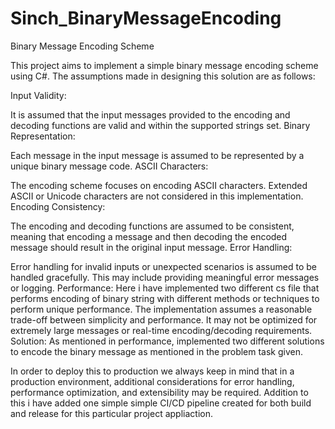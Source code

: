 # Sinch_BinaryMessageEncoding

Binary Message Encoding Scheme

This project aims to implement a simple binary message encoding scheme using C#. The assumptions made in designing this solution are as follows:

Input Validity:

It is assumed that the input messages provided to the encoding and decoding functions are valid and within the supported strings set.
Binary Representation:

Each message in the input message is assumed to be represented by a unique binary message code.
ASCII Characters:

The encoding scheme focuses on encoding ASCII characters. Extended ASCII or Unicode characters are not considered in this implementation.
Encoding Consistency:

The encoding and decoding functions are assumed to be consistent, meaning that encoding a message and then decoding the encoded message should result in the original input message.
Error Handling:

Error handling for invalid inputs or unexpected scenarios is assumed to be handled gracefully. This may include providing meaningful error messages or logging.
Performance:
Here i have implemented two different cs file that performs encoding of binary string with different methods or techniques to perform unique performance.
The implementation assumes a reasonable trade-off between simplicity and performance. It may not be optimized for extremely large messages or real-time encoding/decoding requirements.
Solution:
As mentioned in performance, implemented two different solutions to encode the binary message as mentioned in the problem task given.

In order to deploy this to production we always keep in mind that in a production environment, additional considerations for error handling, performance optimization, and extensibility may be required.
Addition to this i have added one simple simple CI/CD pipeline created for both build and release for this particular project appliaction.
